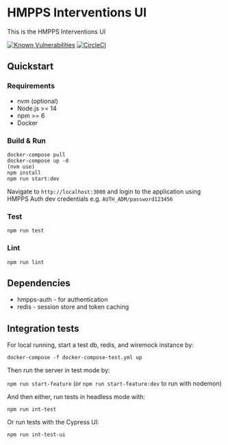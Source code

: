 # HMPPS Interventions UI

This is the HMPPS Interventions UI

[![Known Vulnerabilities](https://snyk.io/test/github/ministryofjustice/hmpps-interventions-ui/badge.svg)](https://snyk.io/test/github/ministryofjustice/hmpps-interventions-ui)
[![CircleCI](https://circleci.com/gh/ministryofjustice/hmpps-interventions-ui/tree/main.svg?style=svg)](https://circleci.com/gh/ministryofjustice/hmpps-interventions-ui/tree/main)

## Quickstart 

### Requirements 

- nvm (optional)
- Node.js >= 14
- npm >= 6
- Docker

### Build & Run 

```
docker-compose pull
docker-compose up -d 
(nvm use)
npm install 
npm run start:dev
```

Navigate to `http://localhost:3000` and login to the application using HMPPS Auth dev credentials e.g. `AUTH_ADM/password123456`

### Test

`npm run test`

### Lint

`npm run lint`
 
## Dependencies

- hmpps-auth - for authentication
- redis - session store and token caching


## Integration tests

For local running, start a test db, redis, and wiremock instance by:

`docker-compose -f docker-compose-test.yml up`

Then run the server in test mode by:

`npm run start-feature` (or `npm run start-feature:dev` to run with nodemon)

And then either, run tests in headless mode with:

`npm run int-test`
 
Or run tests with the Cypress UI:

`npm run int-test-ui`
